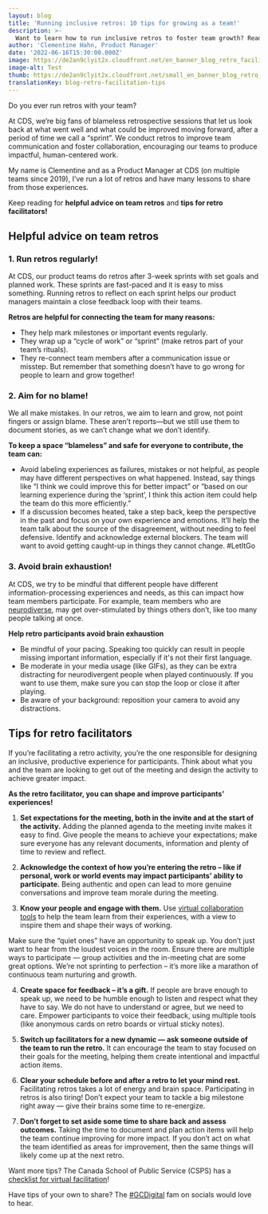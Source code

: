 ```yaml
---
layout: blog
title: 'Running inclusive retros: 10 tips for growing as a team!'
description: >-
  Want to learn how to run inclusive retros to foster team growth? Read this blog for 10 tips and advice from a Product Manager!
author: 'Clementine Hahn, Product Manager'
date: '2022-06-16T15:30:00.000Z'
image: https://de2an9clyit2x.cloudfront.net/en_banner_blog_retro_facilitation_tips_1cf0d3e501.jpg
image-alt: Test
thumb: https://de2an9clyit2x.cloudfront.net/small_en_banner_blog_retro_facilitation_tips_1cf0d3e501.jpg
translationKey: blog-retro-facilitation-tips
---
```

Do you ever run retros with your team? 

At CDS, we’re big fans of blameless retrospective sessions that let us look back at what went well and what could be improved moving forward, after a period of time we call a “sprint”. We conduct retros to improve team communication and foster collaboration, encouraging our teams to produce impactful, human-centered work.

My name is Clementine and as a Product Manager at CDS (on multiple teams since 2019), I’ve run a lot of retros and have many lessons to share from those experiences. 

Keep reading for **helpful advice on team retros** and **tips for retro facilitators!** 

## Helpful advice on team retros 

### 1. Run retros regularly!

At CDS, our product teams do retros after 3-week sprints with set goals and planned work. These sprints are fast-paced and it is easy to miss something. Running retros to reflect on each sprint helps our product managers maintain a close feedback loop with their teams.

**Retros are helpful for connecting the team for many reasons:**
- They help mark milestones or important events regularly.
- They wrap up a “cycle of work” or “sprint” (make retros part of your team’s rituals).
- They re-connect team members after a communication issue or misstep. But remember that something doesn’t have to go wrong for people to learn and grow together!

### 2. Aim for no blame!

We all make mistakes. In our retros, we aim to learn and grow, not point fingers or assign blame. These aren’t reports—but we still use them to document stories, as we can’t change what we don’t identify. 

**To keep a space “blameless” and safe for everyone to contribute, the team can:**  
- Avoid labeling experiences as failures, mistakes or not helpful, as people may have different perspectives on what happened. Instead, say things like “I think we could improve this for better impact” or “based on our learning experience during the ‘sprint’, I think this action item could help the team do this more efficiently.”
- If a discussion becomes heated, take a step back, keep the perspective in the past and focus on your own experience and emotions. It’ll help the team talk about the source of the disagreement, without needing to feel defensive. Identify and acknowledge external blockers. The team will want to avoid getting caught-up in things they cannot change. #LetItGo

### 3. Avoid brain exhaustion!

At CDS, we try to be mindful that different people have different information-processing experiences and needs, as this can impact how team members participate. For example, team members who are [neurodiverse](https://www.canada.ca/en/department-national-defence/maple-leaf/defence/2021/06/supporting-neurodiversity-in-the-workplace.html), may get over-stimulated by things others don’t, like too many people talking at once. 

**Help retro participants avoid brain exhaustion**
- Be mindful of your pacing. Speaking too quickly can result in people missing important information, especially if it's not their first language.
- Be moderate in your media usage (like GIFs), as they can be extra distracting for neurodivergent people when played continuously. If you want to use them, make sure you can stop the loop or close it after playing. 
- Be aware of your background: reposition your camera to avoid any distractions.

## Tips for retro **facilitators**
If you’re facilitating a retro activity, you’re the one responsible for designing an inclusive, productive experience for participants. Think about what you and the team are looking to get out of the meeting and design the activity to achieve greater impact. 

**As the retro facilitator, you can shape and improve participants’ experiences!**
1. **Set expectations for the meeting, both in the invite and at the start of the activity.**
Adding the planned agenda to the meeting invite makes it easy to find. Give people the means to achieve your expectations; make sure everyone has any relevant documents, information and plenty of time to review and reflect. 

2. **Acknowledge the context of how you’re entering the retro – like if personal, work or world events may impact participants’ ability to participate.** 
Being authentic and open can lead to more genuine conversations and improve team morale during the meeting.

3. **Know your people and engage with them.**
Use [virtual collaboration tools](https://busrides-trajetsenbus.csps-efpc.gc.ca/en/ep-74-en) to help the team learn from their experiences, with a view to inspire them and shape their ways of working. 

Make sure the “quiet ones” have an opportunity to speak up. You don’t just want to hear from the loudest voices in the room. Ensure there are multiple ways to participate — group activities and the in-meeting chat are some great options. We’re not sprinting to perfection – it’s more like a marathon of continuous team nurturing and growth.

4. **Create space for feedback – it’s a gift.**
If people are brave enough to speak up, we need to be humble enough to listen and respect what they have to say. We do not have to understand or agree, but we need to care. 
Empower participants to voice their feedback, using multiple tools (like anonymous cards on retro boards or virtual sticky notes).

5. **Switch up facilitators for a new dynamic — ask someone outside of the team to run the retro.**
It can encourage the team to stay focused on their goals for the meeting, helping them create intentional and impactful action items. 

6. **Clear your schedule before and after a retro to let your mind rest.**
Facilitating retros takes a lot of energy and brain space. Participating in retros is also tiring! Don’t expect your team to tackle a big milestone right away — give their brains some time to re-energize.

7. **Don’t forget to set aside some time to share back and assess outcomes.**
Taking the time to document and plan action items will help the team continue improving for more impact.
If you don’t act on what the team identified as areas for improvement, then the same things will likely come up at the next retro.

Want more tips? The Canada School of Public Service (CSPS) has a [checklist for virtual facilitation](https://www.csps-efpc.gc.ca/tools/jobaids/virtual-meetings-checklist-eng.aspx)!

Have tips of your own to share? The [#GCDigital](https://twitter.com/search?q=%23gcdigital&src=typed_query&f=top) fam on socials would love to hear.

